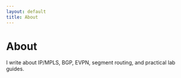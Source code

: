 ```yaml
---
layout: default
title: About
---
```


# About

I write about IP/MPLS, BGP, EVPN, segment routing, and practical lab guides.
